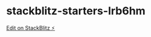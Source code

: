 # stackblitz-starters-lrb6hm

[Edit on StackBlitz ⚡️](https://stackblitz.com/edit/stackblitz-starters-lrb6hm)